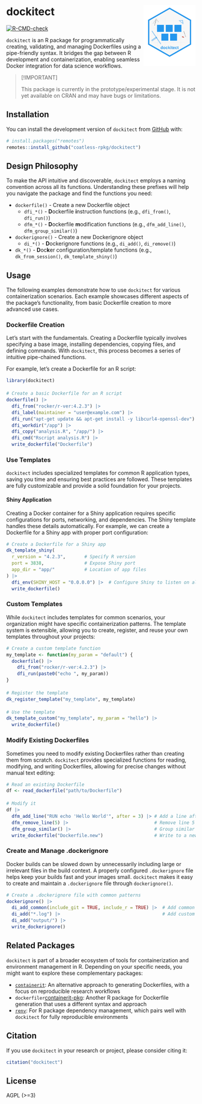 
<!-- README.md is generated from README.Rmd. Please edit that file -->

# dockitect <img src="man/figures/dockitect-animated-logo.svg" align="right" width="139" />

<!-- badges: start -->

[![R-CMD-check](https://github.com/coatless-rpkg/dockitect/actions/workflows/R-CMD-check.yaml/badge.svg)](https://github.com/coatless-rpkg/dockitect/actions/workflows/R-CMD-check.yaml)
<!-- badges: end -->

`dockitect` is an R package for programmatically creating, validating,
and managing Dockerfiles using a pipe-friendly syntax. It bridges the
gap between R development and containerization, enabling seamless Docker
integration for data science workflows.

> \[!IMPORTANT\]
>
> This package is currently in the prototype/experimental stage. It is
> not yet available on CRAN and may have bugs or limitations.

## Installation

You can install the development version of `dockitect` from
[GitHub](https://github.com/coatless-rpkg/dockitect) with:

``` r
# install.packages("remotes")
remotes::install_github("coatless-rpkg/dockitect")
```

## Design Philosophy

To make the API intuitive and discoverable, `dockitect` employs a naming
convention across all its functions. Understanding these prefixes will
help you navigate the package and find the functions you need:

- `dockerfile()` - Create a new Dockerfile object
  - `dfi_*()` - **D**ockerfile **i**nstruction functions (e.g.,
    `dfi_from()`, `dfi_run()`)
  - `dfm_*()` - **D**ockerfile **m**odification functions (e.g.,
    `dfm_add_line()`, `dfm_group_similar()`)
- `dockerignore()` - Create a new Dockerignore object
  - `di_*()` - **D**ockerignore functions (e.g., `di_add()`,
    `di_remove()`)
- `dk_*()` - **D**oc**k**er configuration/template functions (e.g.,
  `dk_from_session()`, `dk_template_shiny()`)

## Usage

The following examples demonstrate how to use `dockitect` for various
containerization scenarios. Each example showcases different aspects of
the package’s functionality, from basic Dockerfile creation to more
advanced use cases.

### Dockerfile Creation

Let’s start with the fundamentals. Creating a Dockerfile typically
involves specifying a base image, installing dependencies, copying
files, and defining commands. With `dockitect`, this process becomes a
series of intuitive pipe-chained functions.

For example, let’s create a Dockerfile for an R script:

``` r
library(dockitect)

# Create a basic Dockerfile for an R script
dockerfile() |>
  dfi_from("rocker/r-ver:4.2.3") |>
  dfi_label(maintainer = "user@example.com") |>
  dfi_run("apt-get update && apt-get install -y libcurl4-openssl-dev") |>
  dfi_workdir("/app") |>
  dfi_copy("analysis.R", "/app/") |>
  dfi_cmd("Rscript analysis.R") |>
  write_dockerfile("Dockerfile")
```

### Use Templates

`dockitect` includes specialized templates for common R application
types, saving you time and ensuring best practices are followed. These
templates are fully customizable and provide a solid foundation for your
projects.

#### Shiny Application

Creating a Docker container for a Shiny application requires specific
configurations for ports, networking, and dependencies. The Shiny
template handles these details automatically. For example, we can create
a Dockerfile for a Shiny app with proper port configuration:

``` r
# Create a Dockerfile for a Shiny app
dk_template_shiny(
  r_version = "4.2.3",       # Specify R version
  port = 3838,               # Expose Shiny port
  app_dir = "app/"           # Location of app files
) |>
  dfi_env(SHINY_HOST = "0.0.0.0") |>  # Configure Shiny to listen on all interfaces
  write_dockerfile()
```

### Custom Templates

While `dockitect` includes templates for common scenarios, your
organization might have specific containerization patterns. The template
system is extensible, allowing you to create, register, and reuse your
own templates throughout your projects:

``` r
# Create a custom template function
my_template <- function(my_param = "default") {
  dockerfile() |>
    dfi_from("rocker/r-ver:4.2.3") |>
    dfi_run(paste0("echo ", my_param))
}

# Register the template
dk_register_template("my_template", my_template)

# Use the template
dk_template_custom("my_template", my_param = "hello") |>
  write_dockerfile()
```

### Modify Existing Dockerfiles

Sometimes you need to modify existing Dockerfiles rather than creating
them from scratch. `dockitect` provides specialized functions for
reading, modifying, and writing Dockerfiles, allowing for precise
changes without manual text editing:

``` r
# Read an existing Dockerfile
df <- read_dockerfile("path/to/Dockerfile")

# Modify it
df |>
  dfm_add_line("RUN echo 'Hello World'", after = 3) |> # Add a line after line 3
  dfm_remove_line(5) |>                                # Remove line 5
  dfm_group_similar() |>                               # Group similar commands (e.g., RUN)
  write_dockerfile("Dockerfile.new")                   # Write to a new file
```

### Create and Manage .dockerignore

Docker builds can be slowed down by unnecessarily including large or
irrelevant files in the build context. A properly configured
`.dockerignore` file helps keep your builds fast and your images small.
`dockitect` makes it easy to create and maintain a `.dockerignore` file
through `dockerignore()`.

``` r
# Create a .dockerignore file with common patterns
dockerignore() |>
  di_add_common(include_git = TRUE, include_r = TRUE) |>  # Add common patterns for Git and R
  di_add("*.log") |>                                      # Add custom patterns
  di_add("output/") |>
  write_dockerignore()
```

## Related Packages

`dockitect` is part of a broader ecosystem of tools for containerization
and environment management in R. Depending on your specific needs, you
might want to explore these complementary packages:

- [`containerit`](https://github.com/o2r-project/containerit): An
  alternative approach to generating Dockerfiles, with a focus on
  reproducible research workflows
- `dockerfiler`[containerit-pkg](https://github.com/o2r-project/containerit):
  Another R package for Dockerfile generation that uses a different
  syntax and approach
- [`renv`](https://github.com/rstudio/renv/): For R package dependency
  management, which pairs well with `dockitect` for fully reproducible
  environments

## Citation

If you use `dockitect` in your research or project, please consider
citing it:

``` r
citation("dockitect")
```

## License

AGPL (\>=3)
